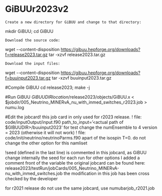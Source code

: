 # GiBUUr2023v2
    Create a new directory for GiBUU and change to that directory: 

mkdir GiBUU; cd GiBUU

    Download the source code: 

wget --content-disposition https://gibuu.hepforge.org/downloads?f=release2023.tar.gz
tar -xzvf release2023.tar.gz

    Download the input files: 

wget --content-disposition https://gibuu.hepforge.org/downloads?f=buuinput2023.tar.gz
tar -xzvf buuinput2023.tar.gz

#Compile GiBUU
cd release2023; make -j

#Run GiBUU
$GiBUUDIR location$/release2023/objects/GiBUU.x < $jobdir/005_Neutrino_MINERvA_nu_with_inmed_switches_r2023.job > numu.log

#Edit the jobcard! this job card in only used for r2023 release. 
! file: code/inputOutput/input.f90
   path_to_input=’<actual path of $GIBUUDIR>/buuinput2023’
   for test change the numEnsemble to 4 
   version = 2023 (otherwise it will not work)
! file: code/init/neutrino/neutrinoParms.f90
   apart of the isospin T=0. do not change the other option for this namliset

!seed (defined in the last line) is commented in this jobcard, as GiBUU change internally the seed for each run
for other options I added a comment front of the variable
the original jobcard can be found here: release2023/testRun/jobCards/005_Neutrino_MINERvA-nu_with_inmed_switches.job
the modification in this job has been cross checked by the developer

for r2021 release do not use the same jobcard, use numubarjob_r2021.job
